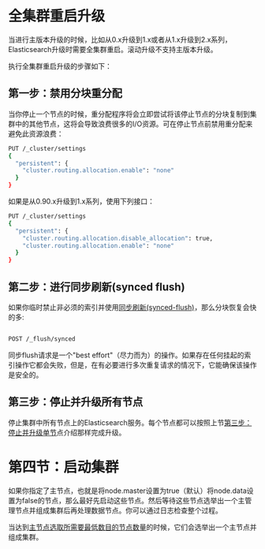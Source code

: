 # 全集群重启升级

当进行主版本升级的时候，比如从0.x升级到1.x或者从1.x升级到2.x系列，Elasticsearch升级时需要全集群重启。滚动升级不支持主版本升级。

执行全集群重启升级的步骤如下：

## 第一步：禁用分块重分配

当你停止一个节点的时候，重分配程序将会立即尝试将该停止节点的分块复制到集群中的其他节点，这将会导致浪费很多的I/O资源。可在停止节点前禁用重分配来避免此资源浪费：

```bash
PUT /_cluster/settings
{
  "persistent": {
    "cluster.routing.allocation.enable": "none"
  }
}
```
如果是从0.90.x升级到1.x系列，使用下列接口：

```bash
PUT /_cluster/settings
{
  "persistent": {
    "cluster.routing.allocation.disable_allocation": true,
    "cluster.routing.allocation.enable": "none"
  }
}
```

## 第二步：进行同步刷新(synced flush)

如果你临时禁止非必须的索引并使用[同步刷新(synced-flush)](/flush/synced-flush.md)，那么分块恢复会快的多:

```bash

POST /_flush/synced

```

同步flush请求是一个"best effort"（尽力而为）的操作。如果存在任何挂起的索引操作它都会失败，但是，在有必要进行多次重复请求的情况下，它能确保该操作是安全的。

## 第三步：停止并升级所有节点

停止集群中所有节点上的Elasticsearch服务。每个节点都可以按照上节[第三步：停止并升级单节](/setup/upgrading/rolling-upgrades.md)点介绍那样完成升级。

# 第四节：启动集群

如果你指定了主节点，也就是将node.master设置为true（默认）将node.data设置为false的节点，那么最好先启动这些节点。然后等待这些节点选举出一个主管理节点并组成集群后再处理数据节点。你可以通过日志检查整个过程。

当达到[主节点选取所需要最低数目的节点数量](/modules/discovery/zen-discovery.md)的时候，它们会选举出一个主节点并组成集群。